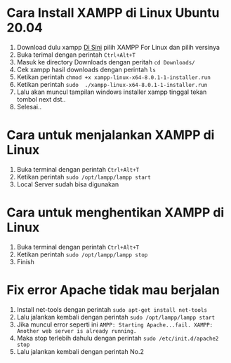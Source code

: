 # Cara Install XAMPP di Linux Ubuntu 20.04
1. Download dulu xampp [Di Sini](https://www.apachefriends.org/download.html) pilih XAMPP For Linux dan pilih versinya
2. Buka terimal dengan perintah ```Ctrl+Alt+T```
3. Masuk ke directory Downloads dengan peritah ```cd Downloads/```
4. Cek xampp hasil downloads dengan perintah ```ls```
5. Ketikan perintah ```chmod +x xampp-linux-x64-8.0.1-1-installer.run```
6. Ketikan perintah ```sudo  ./xampp-linux-x64-8.0.1-1-installer.run```
7. Lalu akan muncul tampilan windows installer xampp tinggal tekan tombol next dst..
8. Selesai..

# Cara untuk menjalankan XAMPP di Linux
1. Buka terminal dengan perintah ```Ctrl+Alt+T``` 
2. Ketikan perintah ``` sudo /opt/lampp/lampp start ```
3. Local Server sudah bisa digunakan

# Cara untuk menghentikan XAMPP di Linux
1. Buka terminal dengan perintah ```Ctrl+Alt+T``` 
2. Ketikan perintah ``` sudo /opt/lampp/lampp stop ```
3. Finish

# Fix error Apache tidak mau berjalan
1. Install net-tools dengan perintah ```sudo apt-get install net-tools```
2. Lalu jalankan kembali dengan perintah ``` sudo /opt/lampp/lampp start ```
3. Jika muncul error seperti ini ```AMPP: Starting Apache...fail. XAMPP:  Another web server is already running.```
4. Maka stop terlebih dahulu dengan perintah ```sudo /etc/init.d/apache2 stop```
5. Lalu jalankan kembali dengan perintah No.2


